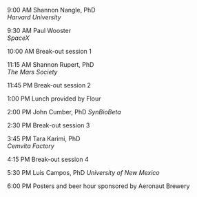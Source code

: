   9:00 AM            Shannon Nangle, PhD   
                     _Harvard University_   

  9:30 AM            Paul Wooster  
                     _SpaceX_   
                     
  10:00 AM           Break-out session 1    
                         
  11:15 AM           Shannon Rupert, PhD   
                     _The Mars Society_     
     
  11:45 PM           Break-out session 2               
              
  1:00 PM            Lunch provided by Flour     
             
  2:00 PM            John Cumber, PhD
                     _SynBioBeta_         
             
  2:30 PM            Break-out session 3                        
     
  3:45 PM            Tara Karimi, PhD      
                     _Cemvita Factory_ 
 
  4:15 PM            Break-out session 4                        
     
  5:30 PM            Luis Campos, PhD
                     _University of New Mexico_ 
 
  6:00 PM            Posters and beer hour sponsored by Aeronaut Brewery 

